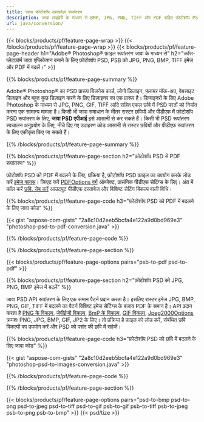 ```yaml
---
title: जावा फोटोशॉप दस्तावेज़ रूपांतरण
description: जावा लाइब्रेरी के माध्यम से BMP, JPG, PNG, TIFF और PDF सहित फ़ोटोशॉप PSD, PSB को छवियों में बदलें।
url: java/conversion/
---
```


{{< blocks/products/pf/feature-page-wrap >}}
{{< /blocks/products/pf/feature-page-wrap >}}
{{< blocks/products/pf/feature-page-header h1="Adobe® Photoshop® फ़ाइल रूपांतरण जावा के माध्यम से" h2="क्रॉस-प्लेटफ़ॉर्म जावा एप्लिकेशन बनाने के लिए फ़ोटोशॉप PSD, PSB को JPG, PNG, BMP, TIFF इमेज और PDF में बदलें।" >}}

{{% blocks/products/pf/feature-page-summary %}}

Adobe® Photoshop® का PSD प्रारूप बिजनेस कार्ड, लोगो डिज़ाइन, फ़्लायर मॉक-अप, वेबसाइट डिज़ाइन और बहुत कुछ डिज़ाइन करने के लिए डिज़ाइनर का एक प्रारूप है। डिजाइनरों के लिए Adobe Photoshop के माध्यम से JPG, PNG, GIF, TIFF आदि सहित एकल छवि में PSD परतों को निर्यात करना एक सामान्य मामला है। किसी भी जावा समाधान के भीतर रास्टर छवियों और पीडीएफ में फ़ोटोशॉप PSD रूपांतरण के लिए, **जावा PSD एपीआई** इसे आसानी से कर सकते हैं। किसी भी PSD रूपांतरण स्वचालन अनुप्रयोग के लिए, नीचे दिए गए उदाहरण कोड आसानी से रास्टर छवियों और पीडीएफ रूपांतरण के लिए एकीकृत किए जा सकते हैं।

{{% /blocks/products/pf/feature-page-summary %}}

{{% blocks/products/pf/feature-page-section h2="फ़ोटोशॉप PSD से PDF रूपांतरण" %}}

फ़ोटोशॉप PSD को PDF में बदलने के लिए, प्रक्रिया है, फ़ोटोशॉप PSD फ़ाइल का उपयोग करके लोड करें [इमेज क्लास](https://apireference.aspose.com/psd/java/com.aspose.psd/Image)। क्रिएट करें [PDFOptions वर्ग](https://apireference.aspose.com/psd/java/com.aspose.psd.imageoptions/PdfOptions) ऑब्जेक्ट, प्रासंगिक पीडीएफ सेटिंग्स के लिए। अंत में कॉल करें [छवि. सेव करें](https://apireference.aspose.com/psd/java/com.aspose.psd/Image#save-java.lang.String-com.aspose.psd.ImageOptionsBase-) आउटपुट पीडीएफ दस्तावेज़ और विशिष्ट सेटिंग विकल्प वाली विधि।

{{% blocks/products/pf/feature-page-code h3="फ़ोटोशॉप PSD को PDF में बदलने के लिए जावा कोड" %}}

{{< gist "aspose-com-gists" "2a8c10d2eeb5bcfa4e122a9d0bd969e3" "photoshop-psd-to-pdf-conversion.java" >}}

{{% /blocks/products/pf/feature-page-code %}}

{{% /blocks/products/pf/feature-page-section %}}

{{< blocks/products/pf/feature-page-options pairs="psb-to-pdf psd-to-pdf" >}}

{{% blocks/products/pf/feature-page-section h2="फ़ोटोशॉप PSD को JPG, PNG, BMP इमेज में बदलें" %}}

जावा PSD API रूपांतरण के लिए एक समान पैटर्न प्रदान करता है। इसलिए रास्टर इमेज JPG, BMP, PNG, GIF, TIFF में बदलने का पैटर्न विशिष्ट इमेज सेटिंग्स के बजाय PDF के समान है। API प्रदान करता है [PNG के विकल्प](https://apireference.aspose.com/psd/java/com.aspose.psd.imageoptions/PngOptions), [जेपीईजी विकल्प](https://apireference.aspose.com/psd/java/com.aspose.psd.imageoptions/JpegOptions), [BmP के विकल्प](https://apireference.aspose.com/psd/java/com.aspose.psd.imageoptions/BmpOptions), [GIF विकल्प](https://apireference.aspose.com/psd/java/com.aspose.psd.imageoptions/GifOptions), [Jpeg2000Options](https://apireference.aspose.com/psd/java/com.aspose.psd.imageoptions/Jpeg2000Options) क्रमशः PNG, JPG, BMP, GIF, JP2 के लिए। तो प्रक्रिया है फ़ाइल को लोड करें, संबंधित छवि विकल्पों का उपयोग करें और PSD को पसंद की छवि में सहेजें।

{{% blocks/products/pf/feature-page-code h3="फ़ोटोशॉप PSD को छवि में बदलने के लिए जावा कोड" %}}

{{< gist "aspose-com-gists" "2a8c10d2eeb5bcfa4e122a9d0bd969e3" "photoshop-psd-to-images-conversion.java" >}}

{{% /blocks/products/pf/feature-page-code %}}

{{% /blocks/products/pf/feature-page-section %}}

{{< blocks/products/pf/feature-page-options pairs="psd-to-bmp psd-to-png psd-to-jpeg psd-to-tiff psd-to-gif psb-to-gif psb-to-tiff psb-to-jpeg psb-to-png psb-to-bmp" >}}
{{< psd/tize >}}
